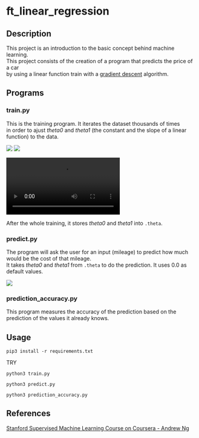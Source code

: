 # ft_linear_regression

## Description

This project is an introduction to the basic concept behind machine learning.  
This project consists of the creation of a program that predicts the price of a car  
by using a linear function train with a [gradient descent](https://en.wikipedia.org/wiki/Gradient_descent) algorithm.

## Programs

### train.py
This is the training program. It iterates the dataset thousands of times  
in order to ajust *theta0* and *theta1* (the constant and the slope of a linear function) to the data.  

![](https://latex.codecogs.com/svg.image?tmp&space;\theta_{0}&space;=&space;\alpha&space;*&space;\frac{1}{m}&space;\sum_{i&space;=&space;0}^{m&space;-&space;1}(estimatePrice(mileage[i])&space;-&space;price[i]))
![](https://latex.codecogs.com/svg.image?tmp&space;\theta_{1}&space;=&space;\alpha&space;*&space;\frac{1}{m}&space;\sum_{i&space;=&space;0}^{m&space;-&space;1}(estimatePrice(mileage[i])&space;-&space;price[i])&space;*&space;mileage[i])

![](./Train.mov)

After the whole training, it stores *theta0* and *theta1* into `.theta`.

### predict.py
The program will ask the user for an input (mileage) to predict how much would be the cost of that mileage.  
It takes *theta0* and *theta1* from `.theta` to do the prediction. It uses 0.0 as default values.

![](https://latex.codecogs.com/svg.image?estimatePrice(mileage)&space;=&space;\theta&space;_{0}&space;&plus;&space;(\theta_{1}&space;*&space;mileage))

### prediction_accuracy.py
This program measures the accuracy of the prediction based on the prediction of the values it already knows.

## Usage

```
pip3 install -r requirements.txt
```
TRY
```
python3 train.py
```
```
python3 predict.py
```
```
python3 prediction_accuracy.py
```

## References
[Stanford Supervised Machine Learning Course on Coursera - Andrew Ng ](https://www.coursera.org/learn/machine-learning)